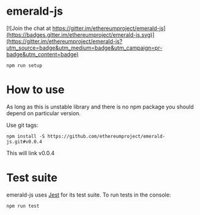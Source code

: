# emerald-js

[![Join the chat at https://gitter.im/ethereumproject/emerald-js](https://badges.gitter.im/ethereumproject/emerald-js.svg)](https://gitter.im/ethereumproject/emerald-js?utm_source=badge&utm_medium=badge&utm_campaign=pr-badge&utm_content=badge)

`npm run setup`

# How to use
As long as this is unstable library and there is no npm package you should depend on particular version.

Use git tags:

```
npm install -S https://github.com/ethereumproject/emerald-js.git#v0.0.4

```
This will link v0.0.4

# Test suite
emerald-js uses [Jest](http://facebook.github.io/jest/) for its test suite. To run tests in the console:

```
npm run test
```
